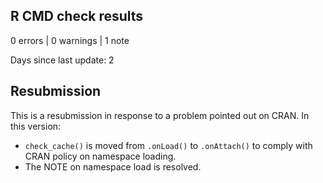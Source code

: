 ## R CMD check results

0 errors | 0 warnings | 1 note

Days since last update: 2

## Resubmission

This is a resubmission in response to a problem pointed out on CRAN.
In this version:

* `check_cache()` is moved from `.onLoad()` to `.onAttach()` to comply with
  CRAN policy on namespace loading.
* The NOTE on namespace load is resolved.
